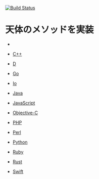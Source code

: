 [![Build Status](https://travis-ci.org/furaji/sora-no-method.svg?branch=master)](https://travis-ci.org/furaji/sora-no-method)

# 天体のメソッドを実装

- 

- [C++](天体.cpp)
- [D](天体.d)
- [Go](天体.go)
- [Io](天体.io)
- [Java](天体.java)
- [JavaScript](天体.js)
- [Objective-C](天体.m)
- [PHP](天体.php)
- [Perl](天体.pl)
- [Python](天体.py)
- [Ruby](天体.rb)
- [Rust](天体.rs)
- [Swift](天体.swift)
